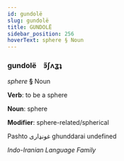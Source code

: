 ```yaml
---
id: gundolë
slug: gundolë
title: GUNDOLË
sidebar_position: 256
hoverText: sphere § Noun
---
```


### gundolë&emsp;<span kind="abugida">ꜿ̃ʃʌʓʇ</span>

*sphere* **§** Noun

**Verb**: to be a sphere

**Noun**: sphere

**Modifier**: sphere-related/spherical

Pashto غونډاری‎ ghunddarai undefined

*Indo-Iranian Language Family*
